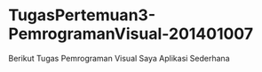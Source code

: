 # TugasPertemuan3-PemrogramanVisual-201401007
Berikut Tugas Pemrograman Visual Saya Aplikasi Sederhana
